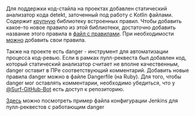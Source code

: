 Для поддержки код-стайла на проектах добавлен статический анализатор кода detekt, заточенный под работу с Kotlin файлами. 
Содержит [крупную](https://detekt.github.io/detekt/) библиотеку встроенных правил. Чтобы добавить какое-то новое правило из этой библиотеки, достаточно добавить название этого правила в [файл с правилами](./lint/detekt.yml). При необходимости [можно](https://detekt.github.io/detekt/extensions.html) добавить свои правила.

Также на проекте есть danger - инструмент для автоматизации процесса код-ревью. Если в рамках пулл-реквеста был добавлен код, который статический анализатор считает не вполне качественным, danger оставит в ПРе соответствующий комментарий. Добавить новые правила danger можно в файле Dangerfile (на Ruby).
Для того, чтобы danger мог оставлять комментарии, необходимо убедиться, что у [@Surf-GitHub-Bot](https://github.com/Surf-GitHub-Bot) есть доступ к репозиторию.

[Здесь](ExampleJenkinsfilePullRequestJob.groovy) можно посмотреть пример файла конфигурации Jenkins для пулл-реквестов с работающим danger
